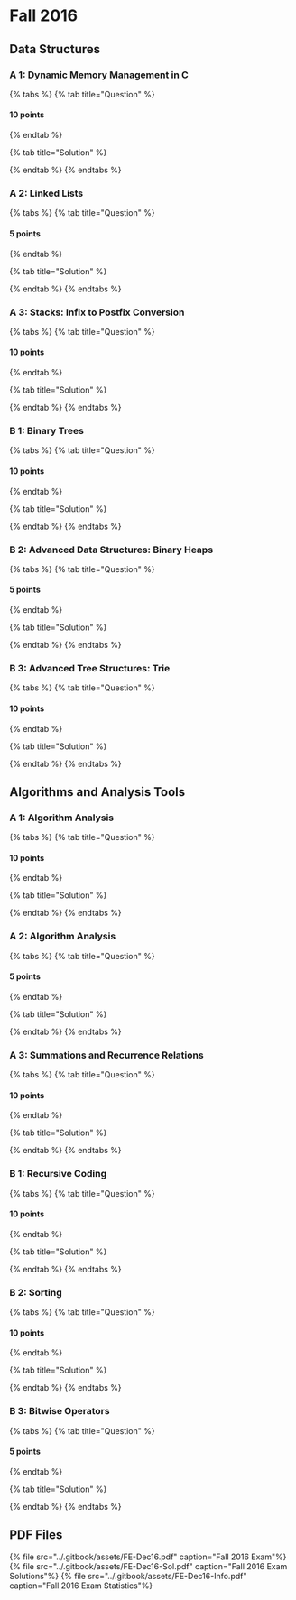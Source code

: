 # Fall 2016

## Data Structures

### A 1: Dynamic Memory Management in C

{% tabs %}
{% tab title="Question" %}

#### 10 points

{% endtab %}

{% tab title="Solution" %}

{% endtab %}
{% endtabs %}

### A 2: Linked Lists

{% tabs %}
{% tab title="Question" %}

#### 5 points

{% endtab %}

{% tab title="Solution" %}

{% endtab %}
{% endtabs %}

### A 3: Stacks: Infix to Postfix Conversion

{% tabs %}
{% tab title="Question" %}

#### 10 points

{% endtab %}

{% tab title="Solution" %}

{% endtab %}
{% endtabs %}

### B 1: Binary Trees

{% tabs %}
{% tab title="Question" %}

#### 10 points

{% endtab %}

{% tab title="Solution" %}

{% endtab %}
{% endtabs %}

### B 2: Advanced Data Structures: Binary Heaps

{% tabs %}
{% tab title="Question" %}

#### 5 points

{% endtab %}

{% tab title="Solution" %}

{% endtab %}
{% endtabs %}

### B 3: Advanced Tree Structures: Trie

{% tabs %}
{% tab title="Question" %}

#### 10 points

{% endtab %}

{% tab title="Solution" %}

{% endtab %}
{% endtabs %}

## Algorithms and Analysis Tools

### A 1: Algorithm Analysis

{% tabs %}
{% tab title="Question" %}

#### 10 points

{% endtab %}

{% tab title="Solution" %}

{% endtab %}
{% endtabs %}

### A 2: Algorithm Analysis

{% tabs %}
{% tab title="Question" %}

#### 5 points

{% endtab %}

{% tab title="Solution" %}

{% endtab %}
{% endtabs %}

### A 3: Summations and Recurrence Relations

{% tabs %}
{% tab title="Question" %}

#### 10 points

{% endtab %}

{% tab title="Solution" %}

{% endtab %}
{% endtabs %}

### B 1: Recursive Coding

{% tabs %}
{% tab title="Question" %}

#### 10 points

{% endtab %}

{% tab title="Solution" %}

{% endtab %}
{% endtabs %}

### B 2: Sorting

{% tabs %}
{% tab title="Question" %}

#### 10 points

{% endtab %}

{% tab title="Solution" %}

{% endtab %}
{% endtabs %}

### B 3: Bitwise Operators

{% tabs %}
{% tab title="Question" %}

#### 5 points

{% endtab %}

{% tab title="Solution" %}

{% endtab %}
{% endtabs %}

## PDF Files

{% file src="../.gitbook/assets/FE-Dec16.pdf" caption="Fall 2016 Exam"%}
{% file src="../.gitbook/assets/FE-Dec16-Sol.pdf" caption="Fall 2016 Exam Solutions"%}
{% file src="../.gitbook/assets/FE-Dec16-Info.pdf" caption="Fall 2016 Exam Statistics"%}

